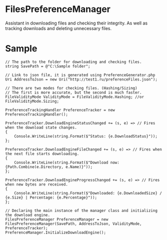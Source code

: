 # FilesPreferenceManager
Assistant in downloading files and checking their integrity. As well as tracking downloads and deleting unnecessary files.

# Sample

    // The path to the folder for downloading and checking files.
    string SavePath = @"C:\Sample folder";
    
    // Link to json file, it is generated using PreferenceGenerator.php
    Uri AddressToJson = new Uri("http://test1.ru/preferenceFiles.json");

    // There are two modes for checking files. (Hashing/Sizing)
    // The first is more accurate, but the second is much faster.
    FileValidityMode ValidityMode = FileValidityMode.Hashing; //or FileValidityMode.Sizing;

    PreferenceTrackingHandler PreferenceTracker = new PreferenceTrackingHandler();

    PreferenceTracker.DownloadEngineStatusChanged += (s, e) => // Fires when the download state changes.
    {
        Console.WriteLine(string.Format($"Status: {e.DownloadStatus}"));
    };

    PreferenceTracker.DownloadEngineFileChanged += (s, e) => // Fires when the next file starts downloading.
    {
        Console.WriteLine(string.Format($"Download now: {Path.Combine(e.Directory, e.Name)}"));
    };

    PreferenceTracker.DownloadEngineProgressChanged += (s, e) => // Fires when new bytes are received.
    {
        Console.WriteLine(string.Format($"Downloaded: {e.DownloadedSize} / {e.Size} | Percentage: {e.Percentage}"));
    };

    // Declaring the main instance of the manager class and initializing the download engine.
    FilesPreferenceManager PreferenceManager = new FilesPreferenceManager(SavePath, AddressToJson, ValidityMode, PreferenceTracker);
    PreferenceManager.InitializeDownloadEngine();
